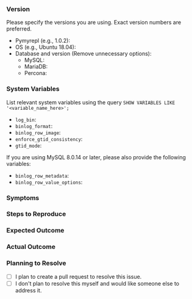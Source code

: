 ### Version
Please specify the versions you are using. Exact version numbers are preferred.
- Pymyrepl (e.g., 1.0.2):
- OS (e.g., Ubuntu 18.04):
- Database and version (Remove unnecessary options):
  - MySQL:
  - MariaDB:
  - Percona:

### System Variables
List relevant system variables using the query `SHOW VARIABLES LIKE '<variable_name_here>';`
- `log_bin`:
- `binlog_format`:
- `binlog_row_image`:
- `enforce_gtid_consistency`:
- `gtid_mode`:

If you are using MySQL 8.0.14 or later, please also provide the following variables:
- `binlog_row_metadata`:
- `binlog_row_value_options`:

### Symptoms
<!--Provide a description of the issue. Include error messages if available.-->

### Steps to Reproduce
<!--Provide a clear and detailed list of steps to reproduce the issue.-->

### Expected Outcome
<!--Describe what you expected to happen.-->

### Actual Outcome
<!--Describe what actually happened.-->

### Planning to Resolve
<!--Please check one of the following:-->
- [ ] I plan to create a pull request to resolve this issue.
- [ ] I don't plan to resolve this myself and would like someone else to address it.
